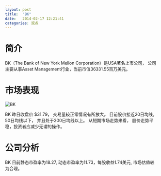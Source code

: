 ```yaml
---
layout: post
title:  "BK"
date:   2014-02-17 12:21:41
categories: 观点
---
```


# 简介
BK（The Bank of New York Mellon Corporation）是USA著名上市公司，
公司主要从事Asset Management行业，当前市值36331.55百万美元。

# 市场表现

![BK](http://finviz.com/chart.ashx?t=BK&ty=c&ta=1&p=d&s=l)

BK 昨日收盘价 $31.79，
交易量较正常情况有所放大。
目前股价接近20日均线，
50日均线以下，
并且处于200日均线以上。
从短期市场走势来看，
股价走势平稳，投资者应减少无谓的操作。

# 公司分析
BK 目前静态市盈率为18.27, 动态市盈率为11.73，每股收益1.74美元,
市场估值较为合理。
